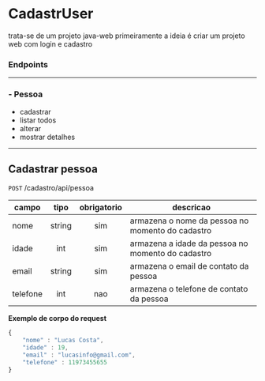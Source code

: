 # CadastrUser
trata-se de um projeto java-web
primeiramente a ideia é criar um projeto web com login e cadastro


### Endpoints
---

### -  Pessoa
- cadastrar
- listar todos
- alterar
- mostrar detalhes

---
## Cadastrar pessoa
`POST` /cadastro/api/pessoa

| campo | tipo | obrigatorio | descricao
|-------|:----:|:-----------:|---------
| nome | string | sim | armazena o nome da pessoa no momento do cadastro
| idade | int | sim | armazena a idade da pessoa no momento do cadastro
| email | string | sim | armazena o email de contato da pessoa 
| telefone | int | nao | armazena o telefone de contato da pessoa

**Exemplo de corpo do request**

```js
{
    "nome" : "Lucas Costa",
    "idade" : 19,
    "email" : "lucasinfo@gmail.com",
    "telefone" : 11973455655
}
```


